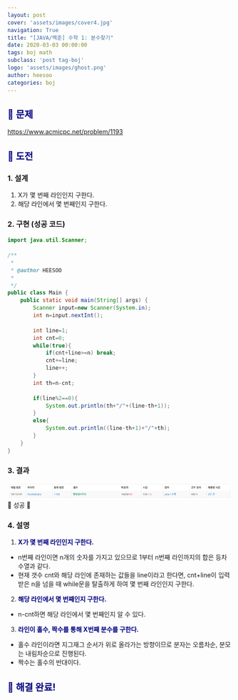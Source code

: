 ```yaml
---
layout: post
cover: 'assets/images/cover4.jpg'
navigation: True
title: "[JAVA/백준] 수학 1: 분수찾기"
date: 2020-03-03 00:00:00
tags: boj math
subclass: 'post tag-boj'
logo: 'assets/images/ghost.png'
author: heesoo
categories: boj
---
```

## <span style="color:navy">👀 문제</span>
<https://www.acmicpc.net/problem/1193>

## <span style="color:navy">👊 도전</span>

### 1. 설계
1. X가 몇 번째 라인인지 구한다.
2. 해당 라인에서 몇 번째인지 구한다.

### 2. 구현 (성공 코드)
```java
import java.util.Scanner;

/**
 * 
 * @author HEESOO
 *
 */
public class Main {
	public static void main(String[] args) {
		Scanner input=new Scanner(System.in);
		int n=input.nextInt();
		
		int line=1;
		int cnt=0;
		while(true){
			if(cnt+line>=n) break;
			cnt+=line;
			line++;
		}
		int th=n-cnt;
		
		if(line%2==0){
			System.out.println(th+"/"+(line-th+1));
		}
		else{
			System.out.println((line-th+1)+"/"+th);
		}
	}
}

 ```

### 3. 결과
![실행결과](./assets/images/200303_1.PNG)
🤟 성공 🤟

### 4. 설명
1. **<span style="color:navy">X가 몇 번째 라인인지 구한다.</span>**
- n번째 라인이면 n개의 숫자를 가지고 있으므로 1부터 n번째 라인까지의 합은 등차수열과 같다.
- 현재 갯수 cnt와 해당 라인에 존재하는 값들을 line이라고 한다면, cnt+line이 입력받은 n을 넘을 때 while문을 탈출하게 하여 몇 번째 라인인지 구한다.
2. **<span style="color:navy">해당 라인에서 몇 번째인지 구한다.</span>**
- n-cnt하면 해당 라인에서 몇 번째인지 알 수 있다.
3. **<span style="color:navy">라인이 홀수, 짝수를 통해 X번째 분수를 구한다.</span>**
- 홀수 라인이라면 지그재그 순서가 위로 올라가는 방향이므로 분자는 오름차순, 분모는 내림차순으로 진행된다.
- 짝수는 홀수의 반대이다.

## <span style="color:navy">👏 해결 완료!</span>